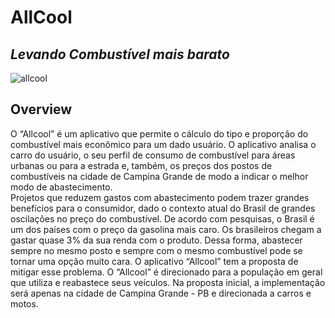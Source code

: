 # AllCool
## _Levando Combustível mais barato_

![allcool](https://user-images.githubusercontent.com/44973832/129625422-38d66150-6ea0-450a-9b04-72bc2e0d4918.jpeg)

## Overview

O “Allcool” é um aplicativo que permite o cálculo do tipo e proporção do combustível mais econômico para um dado usuário. O aplicativo analisa o carro do usuário, o seu perfil de consumo de combustível para áreas urbanas ou para a estrada e, também, os preços dos postos de combustíveis na cidade de Campina Grande de modo a indicar o melhor modo de abastecimento.  
Projetos que reduzem gastos com abastecimento podem trazer grandes benefícios para o consumidor, dado o contexto atual do Brasil de grandes oscilações no preço do combustível. De acordo com pesquisas, o Brasil é um dos países com o preço da gasolina mais caro. Os brasileiros chegam a gastar quase 3% da sua renda com o produto. Dessa forma, abastecer sempre no mesmo posto e sempre com o mesmo combustível pode se tornar uma opção muito cara. O aplicativo “Allcool” tem a proposta de mitigar esse problema.
O “Allcool” é direcionado para a população em geral que utiliza e reabastece seus veículos. Na proposta inicial, a implementação será apenas na cidade de Campina Grande - PB e direcionada a carros e motos. 

